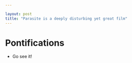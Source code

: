 ```yaml
---

layout: post
title: "Parasite is a deeply disturbing yet great film"
---
```


# Pontifications

* Go see it!

